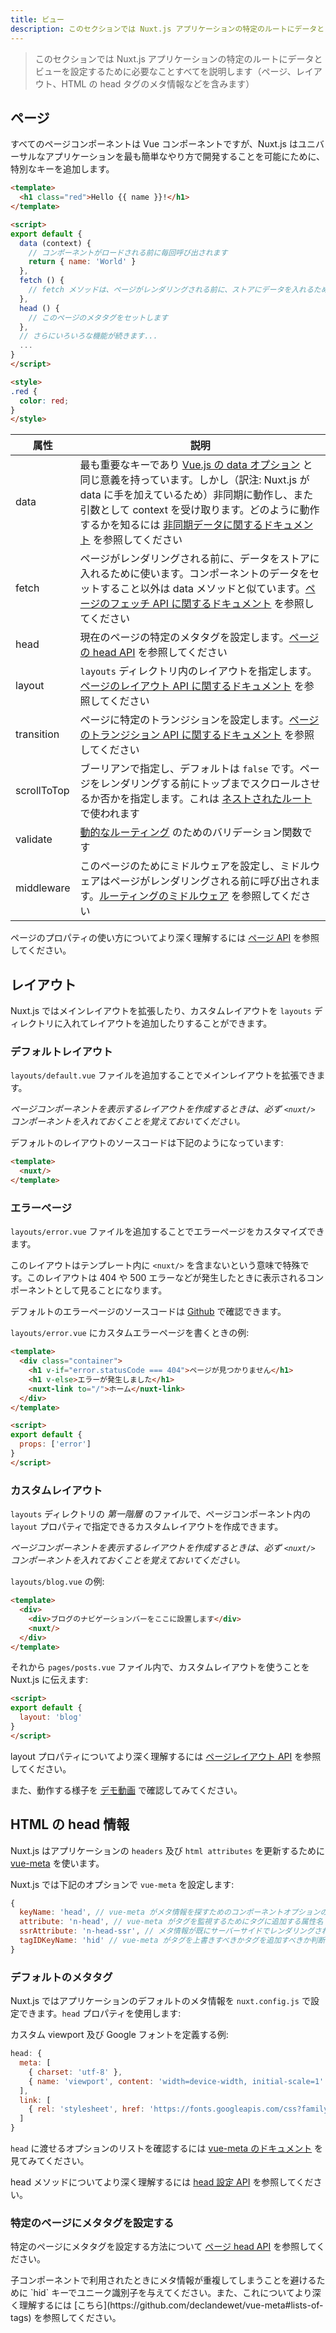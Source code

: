 ```yaml
---
title: ビュー
description: このセクションでは Nuxt.js アプリケーションの特定のルートにデータとビューを設定するために必要なことすべてを説明します（ページ、レイアウト、HTML の head タグのメタ情報などを含みます）
---
```


<!-- title: Views -->
<!-- description: The Views section describes all you need to configure data and views for a specific route in your Nuxt.js application. (Pages, layouts and HTML Head) -->

<!-- \> The Views section describes all you need to configure data and views for a specific route in your Nuxt.js application. (Pages, layouts and HTML Head) -->

> このセクションでは Nuxt.js アプリケーションの特定のルートにデータとビューを設定するために必要なことすべてを説明します（ページ、レイアウト、HTML の head タグのメタ情報などを含みます）

<!-- ## Pages -->

## ページ

<!-- Every Page component is a Vue component, but Nuxt.js adds special keys to make the development of your universal application the easiest way possible. -->

すべてのページコンポーネントは Vue コンポーネントですが、Nuxt.js はユニバーサルなアプリケーションを最も簡単なやり方で開発することを可能にために、特別なキーを追加します。  

<!-- ```html -->
<!-- <template> -->
<!--   <h1 class="red">Hello {{ name }}!</h1> -->
<!-- </template> -->

<!-- <script> -->
<!-- export default { -->
<!--   data (context) { -->
<!--     // called every time before loading the component -->
<!--     return { name: 'World' } -->
<!--   }, -->
<!--   fetch () { -->
<!--     // The fetch method is used to fill the store before rendering the page -->
<!--   }, -->
<!--   head () { -->
<!--     // Set Meta Tags for this Page -->
<!--   }, -->
<!--   // and more functionality to discover -->
<!--   ... -->
<!-- } -->
<!-- </script> -->

<!-- <style> -->
<!-- .red { -->
<!--   color: red; -->
<!-- } -->
<!-- </style> -->
<!-- ``` -->

```html
<template>
  <h1 class="red">Hello {{ name }}!</h1>
</template>

<script>
export default {
  data (context) {
    // コンポーネントがロードされる前に毎回呼び出されます
    return { name: 'World' }
  },
  fetch () {
    // fetch メソッドは、ページがレンダリングされる前に、ストアにデータを入れるために使われます
  },
  head () {
    // このページのメタタグをセットします
  },
  // さらにいろいろな機能が続きます...
  ...
}
</script>

<style>
.red {
  color: red;
}
</style>
```

<!-- | Attribute | Description | -->
<!-- |-----------|-------------| -->
<!-- | data | The most important key, it has the same purpose as [Vue data](https://vuejs.org/v2/api/#Options-Data) but it can be asynchronous and receives the context as argument, please read the [async data documentation](/guide/async-data) to learn how it works. | -->
<!-- | fetch | Used to fill the store before rendering the page, it's like the data method except it doesn't set the component data. See the [API Pages fetch documentation](/api/pages-fetch). | -->
<!-- | head | Set specific Meta Tags for the current page, see [API Pages head documentation](/api/pages-head). | -->
<!-- | layout | Specify a layout defined in the `layouts` directory, see [API Pages layouts documentation](/api/pages-layout). | -->
<!-- | transition | Set a specific transition for the page, see [API Pages transition](/api/pages-transition). | -->
<!-- | scrollToTop | Boolean, by default: `false`. Specify if you want the page to scroll to the top before rendering the page, it's used for [nested routes](/guide/routing#nested-routes). | -->
<!-- | validate | Validator function for a [dynamic route](/guide/routing#dynamic-routes). | -->
<!-- | middleware | Set a middleware for this page, the middleware will be called before rendering the page, see [routes middleware](/guide/routing#middleware). | -->

| 属性 | 説明 |
|-----------|-------------|
| data | 最も重要なキーであり [Vue.js の data オプション](https://vuejs.org/v2/api/#Options-Data) と同じ意義を持っています。しかし（訳注: Nuxt.js が data に手を加えているため）非同期に動作し、また引数として context を受け取ります。どのように動作するかを知るには [非同期データに関するドキュメント](/guide/async-data) を参照してください |
| fetch | ページがレンダリングされる前に、データをストアに入れるために使います。コンポーネントのデータをセットすること以外は data メソッドと似ています。[ページのフェッチ API に関するドキュメント](/api/pages-fetch) を参照してください |
| head | 現在のページの特定のメタタグを設定します。[ページの head API](/api/pages-head) を参照してください |
| layout | `layouts` ディレクトリ内のレイアウトを指定します。[ページのレイアウト API に関するドキュメント](/api/pages-layout) を参照してください |
| transition | ページに特定のトランジションを設定します。[ページのトランジション API に関するドキュメント](/api/pages-transition) を参照してください |
| scrollToTop | ブーリアンで指定し、デフォルトは `false` です。ページをレンダリングする前にトップまでスクロールさせるか否かを指定します。これは [ネストされたルート](/guide/routing#ネストされたルート) で使われます |
| validate | [動的なルーティング](/guide/routing#動的なルーティング) のためのバリデーション関数です |
| middleware | このページのためにミドルウェアを設定し、ミドルウェアはページがレンダリングされる前に呼び出されます。[ルーティングのミドルウェア](/guide/routing#ミドルウェア) を参照してください |

<!-- More information about the pages properties usage: [API Pages](/api) -->

ページのプロパティの使い方についてより深く理解するには [ページ API](/api) を参照してください。

<!-- ## Layouts -->

## レイアウト

<!-- Nuxt.js lets you extend the main layout or create custom layouts by adding them in the `layouts` directory. -->

Nuxt.js ではメインレイアウトを拡張したり、カスタムレイアウトを `layouts` ディレクトリに入れてレイアウトを追加したりすることができます。

<!-- ### Default Layout -->

### デフォルトレイアウト

<!-- You can extend the main layout by adding a `layouts/default.vue` file. -->

`layouts/default.vue` ファイルを追加することでメインレイアウトを拡張できます。

<!-- *Make sure to add the `<nuxt>` component when creating a layout to display the page component.* -->

*ページコンポーネントを表示するレイアウトを作成するときは、必ず `<nuxt/>` コンポーネントを入れておくことを覚えておいてください。*

<!-- The default layout source code is: -->

デフォルトのレイアウトのソースコードは下記のようになっています:

```html
<template>
  <nuxt/>
</template>
```

<!-- ### Error Page -->

### エラーページ

<!-- You can customize the error page by adding a `layouts/error.vue` file. -->

`layouts/error.vue` ファイルを追加することでエラーページをカスタマイズできます。

<!-- This layout is special since you should not include `<nuxt/>` inside its template. You must see this layout as a component displayed when an error occurs (404, 500, etc). -->

このレイアウトはテンプレート内に `<nuxt/>` を含まないという意味で特殊です。このレイアウトは 404 や 500 エラーなどが発生したときに表示されるコンポーネントとして見ることになります。

<!-- The default error page source code is [available on Github](https://github.com/nuxt/nuxt.js/blob/master/lib/app/components/nuxt-error.vue). -->

デフォルトのエラーページのソースコードは [Github](https://github.com/nuxt/nuxt.js/blob/master/lib/app/components/nuxt-error.vue) で確認できます。

<!-- Example of a custom error page in `layouts/error.vue`: -->

`layouts/error.vue` にカスタムエラーページを書くときの例:

<!-- ```html -->
<!-- <template> -->
<!--   <div class="container"> -->
<!--     <h1 v-if="error.statusCode === 404">Page not found</h1> -->
<!--     <h1 v-else>An error occurred</h1> -->
<!--     <nuxt-link to="/">Home page</nuxt-link> -->
<!--   </div> -->
<!-- </template> -->

<!-- <script> -->
<!-- export default { -->
<!--   props: ['error'] -->
<!-- } -->
<!-- </script> -->
<!-- ``` -->

```html
<template>
  <div class="container">
    <h1 v-if="error.statusCode === 404">ページが見つかりません</h1>
    <h1 v-else>エラーが発生しました</h1>
    <nuxt-link to="/">ホーム</nuxt-link>
  </div>
</template>

<script>
export default {
  props: ['error']
}
</script>
```

<!-- ### Custom Layout -->

### カスタムレイアウト

<!-- Every file (*first level*) in the `layouts` directory will create a custom layout accessible with the `layout` property in the page component. -->

`layouts` ディレクトリの *第一階層* のファイルで、ページコンポーネント内の `layout` プロパティで指定できるカスタムレイアウトを作成できます。

<!-- *Make sure to add the `<nuxt/>` component when creating a layout to display the page component.* -->

*ページコンポーネントを表示するレイアウトを作成するときは、必ず `<nuxt/>` コンポーネントを入れておくことを覚えておいてください。*

<!-- Example of `layouts/blog.vue`: -->

`layouts/blog.vue` の例:

<!-- ```html -->
<!-- <template> -->
<!--   <div> -->
<!--     <div>My blog navigation bar here</div> -->
<!--     <nuxt/> -->
<!--   </div> -->
<!-- </template> -->
<!-- ``` -->

```html
<template>
  <div>
    <div>ブログのナビゲーションバーをここに設置します</div>
    <nuxt/>
  </div>
</template>
```

<!-- And then in `pages/posts.vue`, you can tell Nuxt.js to use your custom layout: -->

それから `pages/posts.vue` ファイル内で、カスタムレイアウトを使うことを Nuxt.js に伝えます:

```html
<script>
export default {
  layout: 'blog'
}
</script>
```

<!-- More information about the layout property: [API Pages layout](/api/pages-layout) -->

layout プロパティについてより深く理解するには [ページレイアウト API](/api/pages-layout) を参照してください。

また、動作する様子を [デモ動画](https://www.youtube.com/watch?v=YOKnSTp7d38) で確認してみてください。

<!-- ## HTML Head -->

## HTML の head 情報

<!-- Nuxt.js uses [vue-meta](https://github.com/declandewet/vue-meta) to update the `headers` and `html attributes` of your application. -->

Nuxt.js はアプリケーションの `headers` 及び `html attributes` を更新するために [vue-meta](https://github.com/declandewet/vue-meta) を使います。

<!-- Nuxt.js configures `vue-meta` with these options: -->

Nuxt.js では下記のオプションで `vue-meta` を設定します:

<!-- ```js -->
<!-- { -->
<!--   keyName: 'head', // the component option name that vue-meta looks for meta info on. -->
<!--   attribute: 'n-head', // the attribute name vue-meta adds to the tags it observes -->
<!--   ssrAttribute: 'n-head-ssr', // the attribute name that lets vue-meta know that meta info has already been server-rendered -->
<!--   tagIDKeyName: 'hid' // the property name that vue-meta uses to determine whether to overwrite or append a tag -->
<!-- } -->
<!-- ``` -->

```js
{
  keyName: 'head', // vue-meta がメタ情報を探すためのコンポーネントオプションの名前
  attribute: 'n-head', // vue-meta がタグを監視するためにタグに追加する属性名
  ssrAttribute: 'n-head-ssr', // メタ情報が既にサーバーサイドでレンダリングされていることを vue-meta に知らせるための属性名
  tagIDKeyName: 'hid' // vue-meta がタグを上書きすべきかタグを追加すべきか判断するために用いるプロパティ名
}
```

<!-- ### Default Meta Tags -->

### デフォルトのメタタグ

<!-- Nuxt.js let you define all default meta for your application inside `nuxt.config.js`, use the same `head` property: -->

Nuxt.js ではアプリケーションのデフォルトのメタ情報を `nuxt.config.js` で設定できます。`head` プロパティを使用します:

<!-- Example of a custom viewport with a custom Google font: -->

カスタム viewport 及び Google フォントを定義する例:

```js
head: {
  meta: [
    { charset: 'utf-8' },
    { name: 'viewport', content: 'width=device-width, initial-scale=1' }
  ],
  link: [
    { rel: 'stylesheet', href: 'https://fonts.googleapis.com/css?family=Roboto' }
  ]
}
```

<!-- To know the list of options you can give to `head`, take a look at [vue-meta documentation](https://github.com/declandewet/vue-meta#recognized-metainfo-properties). -->

`head` に渡せるオプションのリストを確認するには [vue-meta のドキュメント](https://github.com/declandewet/vue-meta#recognized-metainfo-properties) を見てみてください。

<!-- More information about the head method: [API Configuration head](/api/configuration-head) -->

head メソッドについてより深く理解するには [head 設定 API](/api/configuration-head) を参照してください。

<!-- ### Custom Meta Tags for a Page -->

### 特定のページにメタタグを設定する

<!-- More information about the head method: [API Pages head](/api/pages-head) -->

特定のページにメタタグを設定する方法について [ページ head API](/api/pages-head) を参照してください。

<!-- <p class="Alert">To avoid any duplication when used in child component, please give a unique identifier with the `hid` key, please [read more about it](https://github.com/declandewet/vue-meta#lists-of-tags).</p> -->

<p class="Alert">子コンポーネントで利用されたときにメタ情報が重複してしまうことを避けるために `hid` キーでユニーク識別子を与えてください。また、これについてより深く理解するには [こちら](https://github.com/declandewet/vue-meta#lists-of-tags) を参照してください。</p>
